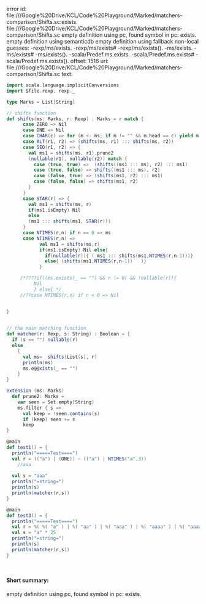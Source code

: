 error id: file://<HOME>/Google%20Drive/KCL/Code%20Playground/Marked/matchers-comparison/Shifts.sc:exists.
file://<HOME>/Google%20Drive/KCL/Code%20Playground/Marked/matchers-comparison/Shifts.sc
empty definition using pc, found symbol in pc: exists.
empty definition using semanticdb
empty definition using fallback
non-local guesses:
	 -rexp/ms/exists.
	 -rexp/ms/exists#
	 -rexp/ms/exists().
	 -ms/exists.
	 -ms/exists#
	 -ms/exists().
	 -scala/Predef.ms.exists.
	 -scala/Predef.ms.exists#
	 -scala/Predef.ms.exists().
offset: 1516
uri: file://<HOME>/Google%20Drive/KCL/Code%20Playground/Marked/matchers-comparison/Shifts.sc
text:
```scala
import scala.language.implicitConversions
import $file.rexp, rexp._

type Marks = List[String]

// shifts function 
def shifts(ms: Marks, r: Rexp) : Marks = r match {
      case ZERO => Nil
      case ONE => Nil
      case CHAR(c) => for (m <- ms; if m != "" && m.head == c) yield m.tail
      case ALT(r1, r2) => (shifts(ms, r1) ::: shifts(ms, r2))
      case SEQ(r1, r2) => {
        val ms1 = shifts(ms, r1).prune2
        (nullable(r1), nullable(r2)) match {
          case (true, true) =>  (shifts((ms1 ::: ms), r2) ::: ms1)
          case (true, false) => shifts((ms1 ::: ms), r2) 
          case (false, true) => (shifts(ms1, r2) ::: ms1)
          case (false, false) => shifts(ms1, r2)
        }
      }
      case STAR(r) => {
        val ms1 = shifts(ms, r)
        if(ms1.isEmpty) Nil 
        else
        (ms1 ::: shifts(ms1, STAR(r)))
      }
      case NTIMES(r,n) if n == 0 => ms
      case NTIMES(r,n) =>
            val ms1 = shifts(ms,r)
            if(ms1.isEmpty) Nil else{
              if(nullable(r)){ ( ms1 ::: shifts(ms1,NTIMES(r,n-1)))}
              else{ (shifts(ms1,NTIMES(r,n-1))   )}
            }

     /*????if((ms.exists(_ == "") && n != 0) && !nullable(r)){ 
          Nil
          } else{ */      
     //??case NTIMES(r,n) if n < 0 => Nil


}
  

// the main matching function 
def matcher(r: Rexp, s: String) : Boolean = {
  if (s == "") nullable(r)
  else
    {
      val ms=  shifts(List(s), r)
      println(ms)
      ms.e@@xists(_ == "")
    }
}

extension (ms: Marks)
  def prune2: Marks =
    var seen = Set.empty[String]
    ms.filter { s =>
      val keep = !seen.contains(s)
      if (keep) seen += s
      keep
}

@main
def test1() = {
  println("=====Test====")
  val r = (("a") | (ONE)) ~ (("a") | NTIMES("a",3))
    //aaa
    
  val s = "aaa"
  println("=string=")
  println(s)
  println(matcher(r,s))
}

@main
def test3() = {
  println("=====Test====")
  val r = %( %( "a" ) | %( "aa" ) | %( "aaa" ) | %( "aaaa" ) | %( "aaaaa" ) )
  val s = "a" * 25
  println("=string=")
  println(s)
  println(matcher(r,s))
}
 



```


#### Short summary: 

empty definition using pc, found symbol in pc: exists.